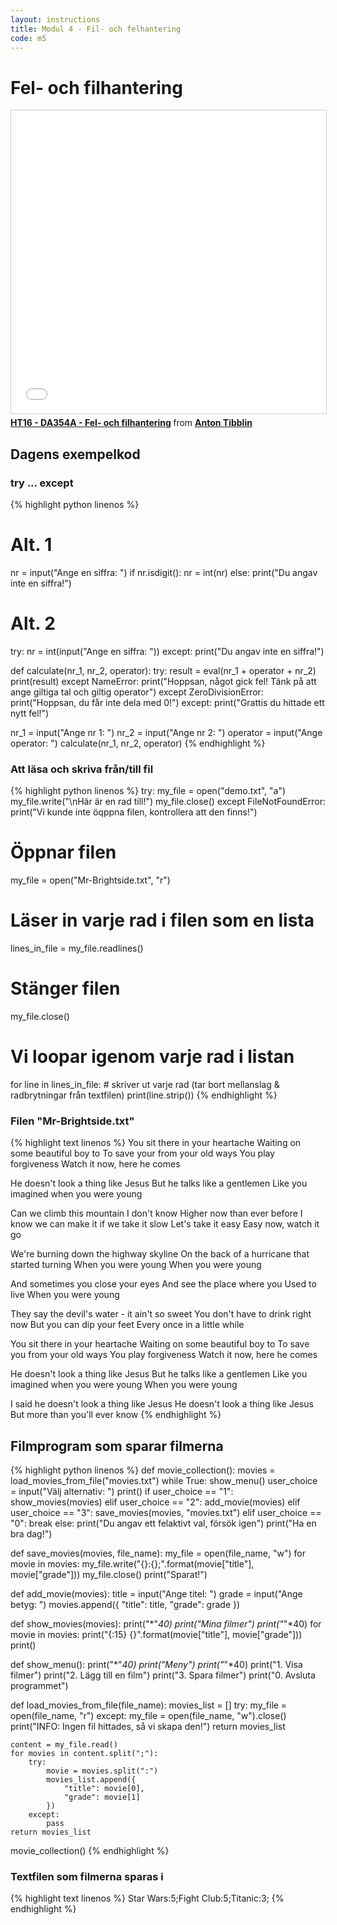 ```yaml
---
layout: instructions
title: Modul 4 - Fil- och felhantering
code: m5
---
```


# Fel- och filhantering

<iframe src="//www.slideshare.net/slideshow/embed_code/key/urD9tzAqerzR4V" width="595" height="485" frameborder="0" marginwidth="0" marginheight="0" scrolling="no" style="border:1px solid #CCC; border-width:1px; margin-bottom:5px; max-width: 100%;" allowfullscreen> </iframe> <div style="margin-bottom:5px"> <strong> <a href="//www.slideshare.net/AntonTibblin/ht16-da354a-fel-och-filhantering" title="HT16 - DA354A - Fel- och filhantering" target="_blank">HT16 - DA354A - Fel- och filhantering</a> </strong> from <strong><a target="_blank" href="//www.slideshare.net/AntonTibblin">Anton Tibblin</a></strong> </div>

## Dagens exempelkod

### try ... except

{% highlight python linenos %}
# Alt. 1
nr = input("Ange en siffra: ")
if nr.isdigit():
    nr = int(nr)
else:
    print("Du angav inte en siffra!")

# Alt. 2
try:
    nr = int(input("Ange en siffra: "))
except:
    print("Du angav inte en siffra!")



def calculate(nr_1, nr_2, operator):
    try:
        result = eval(nr_1 + operator + nr_2)
        print(result)
    except NameError:
        print("Hoppsan, något gick fel! Tänk på att ange giltiga tal och giltig operator")
    except ZeroDivisionError:
        print("Hoppsan, du får inte dela med 0!")
    except:
        print("Grattis du hittade ett nytt fel!")


nr_1 = input("Ange nr 1: ")
nr_2 = input("Ange nr 2: ")
operator = input("Ange operator: ")
calculate(nr_1, nr_2, operator)
{% endhighlight %}

### Att läsa och skriva från/till fil

{% highlight python linenos %}
try:
    my_file = open("demo.txt", "a")
    my_file.write("\nHär är en rad till!")
    my_file.close()
except FileNotFoundError:
    print("Vi kunde inte öqppna filen, kontrollera att den finns!")

# Öppnar filen
my_file = open("Mr-Brightside.txt", "r")
# Läser in varje rad i filen som en lista
lines_in_file = my_file.readlines()
# Stänger filen
my_file.close()
# Vi loopar igenom varje rad i listan
for line in lines_in_file:
    # skriver ut varje rad (tar bort mellanslag & radbrytningar från textfilen)
    print(line.strip())
{% endhighlight %}

### Filen "Mr-Brightside.txt"

{% highlight text linenos %}
You sit there in your heartache
Waiting on some beautiful boy to
To save your from your old ways
You play forgiveness
Watch it now, here he comes

He doesn't look a thing like Jesus
But he talks like a gentlemen
Like you imagined when you were young

Can we climb this mountain
I don't know
Higher now than ever before
I know we can make it if we take it slow
Let's take it easy
Easy now, watch it go

We're burning down the highway skyline
On the back of a hurricane that started turning
When you were young
When you were young

And sometimes you close your eyes
And see the place where you Used to live
When you were young

They say the devil's water - it ain't so sweet
You don't have to drink right now
But you can dip your feet
Every once in a little while

You sit there in your heartache
Waiting on some beautiful boy to
To save you from your old ways
You play forgiveness
Watch it now, here he comes

He doesn't look a thing like Jesus
But he talks like a gentlemen
Like you imagined when you were young
When you were young

I said he doesn't look a thing like Jesus
He doesn't look a thing like Jesus
But more than you'll ever know
{% endhighlight %}

## Filmprogram som sparar filmerna
{% highlight python linenos %}
def movie_collection():
    movies = load_movies_from_file("movies.txt")
    while True:
        show_menu()
        user_choice = input("Välj alternativ: ")
        print()
        if user_choice == "1":
            show_movies(movies)
        elif user_choice == "2":
            add_movie(movies)
        elif user_choice == "3":
            save_movies(movies, "movies.txt")
        elif user_choice == "0":
            break
        else:
            print("Du angav ett felaktivt val, försök igen")
    print("Ha en bra dag!")

def save_movies(movies, file_name):
    my_file = open(file_name, "w")
    for movie in movies:
        my_file.write("{}:{};".format(movie["title"], movie["grade"]))
    my_file.close()
    print("Sparat!")

def add_movie(movies):
    title = input("Ange titel: ")
    grade = input("Ange betyg: ")
    movies.append({
        "title": title,
        "grade": grade
    })

def show_movies(movies):
    print("*"*40)
    print("Mina filmer")
    print("*"*40)
    for movie in movies:
        print("{:15} {}".format(movie["title"], movie["grade"]))
    print()            

def show_menu():
    print("*"*40)
    print("Meny")
    print("*"*40)
    print("1. Visa filmer")
    print("2. Lägg till en film")
    print("3. Spara filmer")
    print("0. Avsluta programmet")

def load_movies_from_file(file_name):
    movies_list = []
    try:
        my_file = open(file_name, "r")
    except:
        my_file = open(file_name, "w").close()
        print("INFO: Ingen fil hittades, så vi skapa den!")
        return movies_list

    content = my_file.read()
    for movies in content.split(";"):
        try:
            movie = movies.split(":")
            movies_list.append({
                "title": movie[0],
                "grade": movie[1]
            })
        except:
            pass
    return movies_list

movie_collection()
{% endhighlight %}

### Textfilen som filmerna sparas i

{% highlight text linenos %}
Star Wars:5;Fight Club:5;Titanic:3;
{% endhighlight %}
